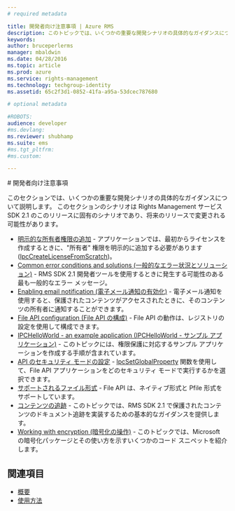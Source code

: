 ```yaml
---
# required metadata

title: 開発者向け注意事項 | Azure RMS
description: このトピックでは、いくつかの重要な開発シナリオの具体的なガイダンスについて説明します。 
keywords:
author: bruceperlerms
manager: mbaldwin
ms.date: 04/28/2016
ms.topic: article
ms.prod: azure
ms.service: rights-management
ms.technology: techgroup-identity
ms.assetid: 65c2f3d1-0852-41fa-a95a-53dcec787680

# optional metadata

#ROBOTS:
audience: developer
#ms.devlang:
ms.reviewer: shubhamp
ms.suite: ems
#ms.tgt_pltfrm:
#ms.custom:

---
```


﻿# 開発者向け注意事項

このセクションでは、いくつかの重要な開発シナリオの具体的なガイダンスについて説明します。 このセクションのシナリオは Rights Management サービス SDK 2.1 のこのリリースに固有のシナリオであり、将来のリリースで変更される可能性があります。

- [明示的な所有者権限の追加](add-explicit-owner-rights.md) - アプリケーションでは、最初からライセンスを作成するときに、&quot;所有者&quot; 権限を明示的に追加する必要があります ([IpcCreateLicenseFromScratch](/rights-management/sdk/2.1/api/win/functions#msipc_ipccreatelicensefromscratch))。
- [Common error conditions and solutions (一般的なエラー状況とソリューション)](common-error-conditions-and-solutions.md) - RMS SDK 2.1 開発者ツールを使用するときに発生する可能性のある最も一般的なエラー メッセージ。
- [Enabling email notification (電子メール通知の有効化)](how-to-enable-email-notification.md) - 電子メール通知を使用すると、保護されたコンテンツがアクセスされたときに、そのコンテンツの所有者に通知することができます。
- [File API configuration (File API の構成)](file-api-configuration.md) - File API の動作は、レジストリの設定を使用して構成できます。
- [IPCHelloWorld - an example application (IPCHelloWorld - サンプル アプリケーション)](how-to-build-your-first-application.md) - このトピックには、権限保護に対応するサンプル アプリケーションを作成する手順が含まれています。
- [API のセキュリティ モードの設定](setting-the-api-security-mode-api-mode.md) - [IpcSetGlobalProperty](/rights-management/sdk/2.1/api/win/functions#msipc_ipcsetglobalproperty) 関数を使用して、File API アプリケーションをどのセキュリティ モードで実行するかを選択できます。
- [サポートされるファイル形式](supported-file-formats.md) - File API は、ネイティブ形式と Pfile 形式をサポートしています。
- [コンテンツの追跡](tracking-content.md) - このトピックでは、RMS SDK 2.1 で保護されたコンテンツのドキュメント追跡を実装するための基本的なガイダンスを提供します。
- [Working with encryption (暗号化の操作)](working-with-encryption.md) - このトピックでは、Microsoft の暗号化パッケージとその使い方を示すいくつかのコード スニペットを紹介します。

 

## 関連項目 ##
* [概要](ad-rms-overview.md)
* [使用方法](how-to-use-msipc.md)
 

 


<!--HONumber=Apr16_HO3-->


